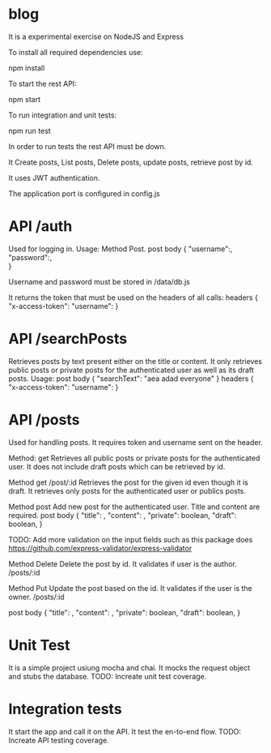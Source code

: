 # blog
It is a experimental exercise on NodeJS and Express

To install all required dependencies use:

npm install

To start the rest API:

npm start

To run integration and unit tests:

npm run test

In order to run tests the rest API must be down.


It Create posts, List posts, Delete posts, update posts, retrieve post by id.

It uses JWT authentication.

The application port is configured in config.js

# API /auth
Used for logging in.
Usage:
Method Post.
post body
{
  "username":<username>,
	"password":<password>,  
}

Username and password must be stored in /data/db.js

It returns the token that must be used on the headers of all calls:
headers
{
  "x-access-token": <token retrieved from the login>
  "username": <username used in login>
}  

# API /searchPosts
Retrieves posts by text present either on the title or content.
It only retrieves public posts or private posts for the authenticated user as well as its draft posts.
Usage:
post body
{
  "searchText": "aea adad everyone"
}
headers
{
  "x-access-token": <token retrieved from the login>
  "username": <username used in login>
}    

# API /posts
Used for handling posts. It requires token and username sent on the header.

Method: get
Retrieves all public posts or private posts for the authenticated  user. It does not include draft posts which can be retrieved by id.

Method get /post/:id
Retrieves the post for the given id even though it is draft. It retrieves only posts for the authenticated user or publics posts.

Method post
Add new post for the  authenticated user. Title and content are required.
post body
{
  "title": <free text>,
	"content": <free text>,
	"private": boolean,
	"draft": boolean,
}

TODO: Add more validation on the input fields such as this package does https://github.com/express-validator/express-validator

Method Delete
Delete the post by id. It validates if user is the author.
/posts/:id

Method Put
Update the post based on the id. It validates if the user is the owner.
/posts/:id

post body
{
  "title": <free text>,
  "content": <free text>,
  "private": boolean,
  "draft": boolean,
}

# Unit Test
It is a simple project usiung mocha and chai. It mocks the request object and stubs the database.
TODO: Increate unit test coverage.

# Integration tests
It start the app and call it on the API. It test the en-to-end flow.
TODO: Increate API testing coverage.

